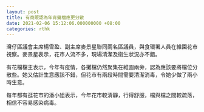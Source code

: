 ```yaml
---
layout: post
title: 有商販認為年宵攤檔應更分散
date: 2021-02-06 15:12:06.000000000 +08:00
categories: rthk
---
```


灣仔區議會主席楊雪盈、副主席麥景星聯同兩名區議員，與食環署人員在維園花市視察。麥景星表示，花市人流不多，現場清潔及衞生狀況亦不錯。

有花檔檔主表示，今年有疫情，各攤檔仍然聚集在維園兩旁，認為應該要將檔位分散些。她又估計生意應該不錯，但花市有兩段時間需要清潔消毒，令她少做了兩小時生意。

每年都有逛花市的潘小姐表示，今年花市較清靜，行得舒服，檔與檔之間較疏落，相信不容易感染病毒。
